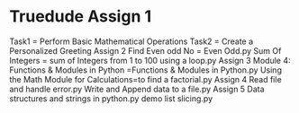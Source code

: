 # Truedude Assign 1
Task1 =  Perform Basic Mathematical Operations
Task2 = Create a Personalized Greeting
Assign 2
Find Even odd No = Even Odd.py
Sum Of Integers = sum of Integers from 1 to 100 using a loop.py
Assign 3
Module 4: Functions & Modules in Python =Functions & Modules in Python.py
Using the Math Module for Calculations=to find a factorial.py
Assign 4
Read file and handle error.py
Write and Append data to a file.py
Assign 5
Data structures and strings in python.py
demo list slicing.py
